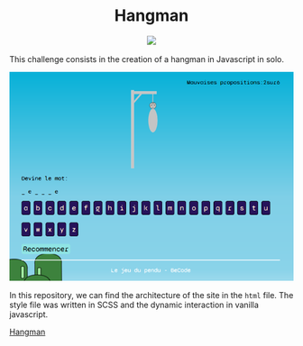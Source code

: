 <h1 align="center"> Hangman </h1>

<p align="center">
  <img src="https://img.shields.io/badge/JavaScript-F7DF1E?style=for-the-badge&logo=javascript&logoColor=black"/>
</p>

This challenge consists in the creation of a hangman in Javascript in solo. 

<p align="center">
  <img src="assets/img/img_readme.png"/>
</p>

In this repository, we can find the architecture of the site in the `html` file. The style file was written in SCSS and the dynamic interaction in vanilla javascript. 

[Hangman](https://calcagnoloic.github.io/Hangman/)
